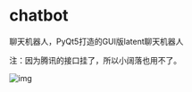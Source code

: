 # chatbot
聊天机器人，PyQt5打造的GUI版latent聊天机器人

注：因为腾讯的接口挂了，所以小阔落也用不了。

![img](https://github.com/bklooo/chatbot/blob/main/img/%E5%B0%8F%E9%98%94%E8%90%BD.png)

